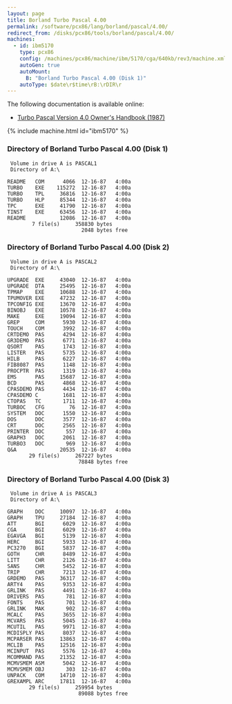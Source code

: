 ```yaml
---
layout: page
title: Borland Turbo Pascal 4.00
permalink: /software/pcx86/lang/borland/pascal/4.00/
redirect_from: /disks/pcx86/tools/borland/pascal/4.00/
machines:
  - id: ibm5170
    type: pcx86
    config: /machines/pcx86/machine/ibm/5170/cga/640kb/rev3/machine.xml
    autoGen: true
    autoMount:
      B: "Borland Turbo Pascal 4.00 (Disk 1)"
    autoType: $date\r$time\rB:\rDIR\r
---
```


The following documentation is available online:

- [Turbo Pascal Version 4.0 Owner's Handbook (1987)](http://bitsavers.org/pdf/borland/turbo_pascal/Turbo_Pascal_Version_4.0_Owners_Manual_1987.pdf)

{% include machine.html id="ibm5170" %}

### Directory of Borland Turbo Pascal 4.00 (Disk 1)

     Volume in drive A is PASCAL1
     Directory of A:\

    README   COM      4066  12-16-87   4:00a
    TURBO    EXE    115272  12-16-87   4:00a
    TURBO    TPL     36816  12-16-87   4:00a
    TURBO    HLP     85344  12-16-87   4:00a
    TPC      EXE     41790  12-16-87   4:00a
    TINST    EXE     63456  12-16-87   4:00a
    README           12086  12-16-87   4:00a
            7 file(s)     358830 bytes
                            2048 bytes free

### Directory of Borland Turbo Pascal 4.00 (Disk 2)

     Volume in drive A is PASCAL2
     Directory of A:\

    UPGRADE  EXE     43040  12-16-87   4:00a
    UPGRADE  DTA     25495  12-16-87   4:00a
    TPMAP    EXE     10688  12-16-87   4:00a
    TPUMOVER EXE     47232  12-16-87   4:00a
    TPCONFIG EXE     13670  12-16-87   4:00a
    BINOBJ   EXE     10578  12-16-87   4:00a
    MAKE     EXE     19094  12-16-87   4:00a
    GREP     COM      5930  12-16-87   4:00a
    TOUCH    COM      3992  12-16-87   4:00a
    CRTDEMO  PAS      4294  12-16-87   4:00a
    GR3DEMO  PAS      6771  12-16-87   4:00a
    QSORT    PAS      1743  12-16-87   4:00a
    LISTER   PAS      5735  12-16-87   4:00a
    HILB     PAS      6227  12-16-87   4:00a
    FIB8087  PAS      1148  12-16-87   4:00a
    PROCPTR  PAS      1319  12-16-87   4:00a
    EMS      PAS     15687  12-16-87   4:00a
    BCD      PAS      4868  12-16-87   4:00a
    CPASDEMO PAS      4434  12-16-87   4:00a
    CPASDEMO C        1681  12-16-87   4:00a
    CTOPAS   TC       1711  12-16-87   4:00a
    TURBOC   CFG        76  12-16-87   4:00a
    SYSTEM   DOC      1550  12-16-87   4:00a
    DOS      DOC      3577  12-16-87   4:00a
    CRT      DOC      2565  12-16-87   4:00a
    PRINTER  DOC       557  12-16-87   4:00a
    GRAPH3   DOC      2061  12-16-87   4:00a
    TURBO3   DOC       969  12-16-87   4:00a
    Q&A              20535  12-16-87   4:00a
           29 file(s)     267227 bytes
                           78848 bytes free

### Directory of Borland Turbo Pascal 4.00 (Disk 3)

     Volume in drive A is PASCAL3
     Directory of A:\

    GRAPH    DOC     10097  12-16-87   4:00a
    GRAPH    TPU     27184  12-16-87   4:00a
    ATT      BGI      6029  12-16-87   4:00a
    CGA      BGI      6029  12-16-87   4:00a
    EGAVGA   BGI      5139  12-16-87   4:00a
    HERC     BGI      5933  12-16-87   4:00a
    PC3270   BGI      5837  12-16-87   4:00a
    GOTH     CHR      8489  12-16-87   4:00a
    LITT     CHR      2126  12-16-87   4:00a
    SANS     CHR      5452  12-16-87   4:00a
    TRIP     CHR      7213  12-16-87   4:00a
    GRDEMO   PAS     36317  12-16-87   4:00a
    ARTY4    PAS      9353  12-16-87   4:00a
    GRLINK   PAS      4491  12-16-87   4:00a
    DRIVERS  PAS       781  12-16-87   4:00a
    FONTS    PAS       701  12-16-87   4:00a
    GRLINK   MAK       902  12-16-87   4:00a
    MCALC    PAS      3655  12-16-87   4:00a
    MCVARS   PAS      5045  12-16-87   4:00a
    MCUTIL   PAS      9971  12-16-87   4:00a
    MCDISPLY PAS      8037  12-16-87   4:00a
    MCPARSER PAS     13863  12-16-87   4:00a
    MCLIB    PAS     12516  12-16-87   4:00a
    MCINPUT  PAS      5576  12-16-87   4:00a
    MCOMMAND PAS     21352  12-16-87   4:00a
    MCMVSMEM ASM      5042  12-16-87   4:00a
    MCMVSMEM OBJ       303  12-16-87   4:00a
    UNPACK   COM     14710  12-16-87   4:00a
    GREXAMPL ARC     17811  12-16-87   4:00a
           29 file(s)     259954 bytes
                           89088 bytes free

